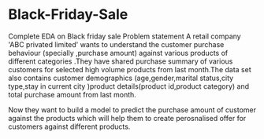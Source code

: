 # Black-Friday-Sale
Complete EDA on Black friday sale
Problem statement
A retail company 'ABC privated limited' wants to understand the customer purchase behaviour (specially ,purchase amount) against various products of different categories .They have shared purchase summary of various customers for selected high volume products from last month.The data set also contains customer demographics (age,gender,marital status,city type,stay in current city )product details(product id,product category) and total purchase amount from last month.

Now they want to build a model to predict the purchase amount of customer against the products which will help them to create perosnalised offer for customers against different products.
